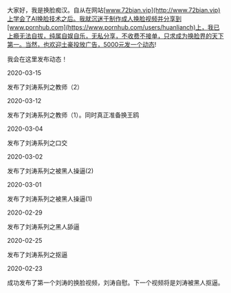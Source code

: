 大家好，我是换脸痴汉。自从在网站[www.72bian.vip](http://www.72bian.vip)上学会了AI换脸技术之后。我就沉迷于制作成人换脸视频并分享到[www.pornhub.com](https://www.pornhub.com/users/huanlianch)上，我已上瘾无法自拔，纯属自娱自乐，无私分享，不收费不接单，只求成为换脸界的天下第一。当然，也欢迎土豪投放广告，5000元发一个动态!


我会在这里发布动态！

2020-03-15

发布了刘涛系列之教师（2）


2020-03-12

发布了刘涛系列之教师（1）。同时真正准备换王鸥

2020-03-04

发布了刘涛系列之口交


2020-03-02

发布了刘涛系列之被黑人操逼(2)


2020-03-01

发布了刘涛系列之被黑人操逼(1)


2020-02-29

发布了刘涛系列之黑人舔逼

2020-02-25

发布了刘涛系列之抠逼

2020-02-23

成功发布了第一个刘涛的换脸视频，刘涛自慰。下一个视频将是刘涛被黑人抠逼。

